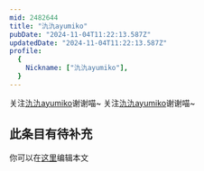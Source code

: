 ```yaml
---
mid: 2482644
title: "氿氿ayumiko"
pubDate: "2024-11-04T11:22:13.587Z"
updatedDate: "2024-11-04T11:22:13.587Z"
profile:
  {
    Nickname: ["氿氿ayumiko"],
  }
---
```


关注[氿氿ayumiko](https://space.bilibili.com/2482644)谢谢喵~ 关注[氿氿ayumiko](https://space.bilibili.com/2482644)谢谢喵~

## 此条目有待补充
你可以在[这里](https://github.com/Yuhanawa/VTuber.ICU/edit/master/src/content/v/氿氿ayumiko/index.md)编辑本文
